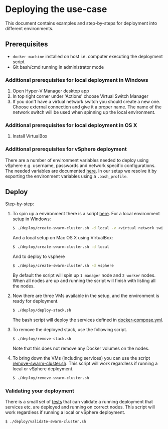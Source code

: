 # Deploying the use-case

This document contains examples and step-by-steps for deployment into different environments.

## Prerequisites

* `docker-machine` installed on host i.e. computer executing the deployment script
* Git bash/cmd running in administrator mode

### Additional prerequisites for local deployment in Windows

1. Open Hyper-V Manager desktop app
2. In top right corner under 'Actions' choose Virtual Switch Manager
3. If you don't have a virtual network switch you should create a new one. Choose external connection and give it a proper name. The name of the network switch will be used when spinning up the local environment.

### Additional prerequisites for local deployment in OS X

1. Install VirtualBox

### Additional prerequisites for vSphere deployment

There are a number of environment variables needed to deploy using vSphere e.g. username, passwords and network specific configurations. The needed variables are documented [here](https://docs.docker.com/machine/drivers/vsphere/). In our setup we resolve it by exporting the environment variables using a `.bash_profile`.

## Deploy

Step-by-step:

1. To spin up a environment there is a script [here](./environment.sh). 
    For a local environment setup in Windows:
    ```bash
    $ ./deploy/create-swarm-cluster.sh -d local -v <virtual network switch name>
    ```
    And a local setup on Mac OS X using VirtualBox:
    ```bash
    $ ./deploy/create-swarm-cluster.sh -d local
    ```
    And to deploy to vsphere
    ```bash
    $ ./deploy/create-swarm-cluster.sh -d vsphere
    ```
    By default the script will spin up `1 manager` node and `2 worker` nodes. When all nodes are up and running the script will finish with listing all the nodes.

2. Now there are three VMs available in the setup, and the environment is ready for deployment. 
    ```bash
    $ ./deploy/deploy-stack.sh
    ```
    The bash script will deploy the services defined in [docker-compose.yml](../docker-compose-swarm.yml).

3. To remove the deployed stack, use the following script.
    ```bash
    $ ./deploy/remove-stack.sh
    ```
    Note that this does not remove any Docker volumes on the nodes.

4. To bring down the VMs (including services) you can use the script [remove-swarm-cluster.sh](./remove-swarm-cluster.sh). This script will work regardless if running a local or vSphere deployment.
    ```bash
    $ ./deploy/remove-swarm-cluster.sh
    ```

### Validating your deployment

There is a small set of [tests](./validate-swarm-cluster.sh) that can validate a running deployment that services etc. are deployed and running on correct nodes. This script will work regardless if running a local or vSphere deployment.

```bash
$ ./deploy/validate-swarm-cluster.sh
```
